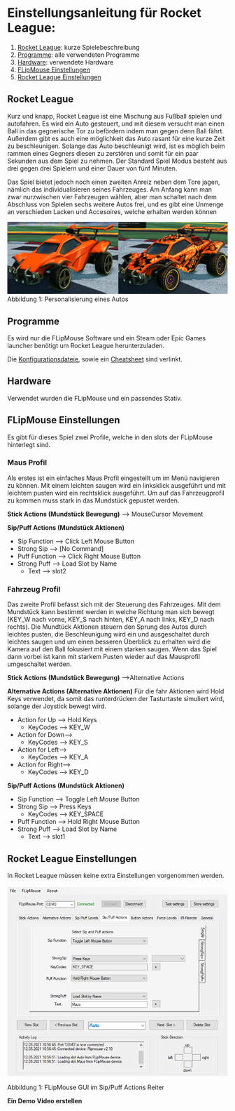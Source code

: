 # Einstellungsanleitung für Rocket League:

1. [Rocket League](Rocket_League.md#Rocket-League): kurze Spielebeschreibung
1. [Programme](Rocket_League.md#Programme): alle verwendeten Programme
1. [Hardware](Rocket_League.md#Hardware): verwendete Hardware
1. [FLipMouse Einstellungen](Rocket_League.md#FLipMouse-Einstellungen)
1. [Rocket League Einstellungen](Rocket_League.md#Rocket-League-Einstellungen)

## Rocket League

Kurz und knapp, Rocket League ist eine Mischung aus Fußball spielen und autofahren. Es wird 
ein Auto gesteuert, und mit diesem versucht man einen Ball in das gegnerische Tor zu befördern indem man 
gegen denn Ball fährt. Außerdem  gibt es auch eine möglichkeit das Auto rasant für eine kurze Zeit zu beschleunigen.
Solange das Auto beschleunigt wird, ist es möglich beim rammen eines Gegners diesen zu zerstören und 
somit für ein paar Sekunden aus dem Spiel zu nehmen.
Der Standard Spiel Modus besteht aus drei gegen drei Spielern und einer Dauer von fünf Minuten.

Das Spiel bietet jedoch noch einen zweiten Anreiz neben dem Tore jagen, nämlich das individualisieren seines Fahrzeuges. 
Am Anfang kann man zwar nurzwischen vier Fahrzeugen wählen, aber man schaltet nach dem Abschluss von Spielen sechs weitere 
Autos frei, und es gibt eine Unmenge an verschieden Lacken und Accesoires, welche erhalten werden können

![Auto Personalisierung](./img/comp.png)
Abbildung 1: Personalisierung eines Autos


## Programme

Es wird nur die FLipMouse Software und ein Steam oder Epic Games launcher benötigt um Rocket League herunterzuladen.

Die [Konfigurationsdateie](./Dateien), sowie ein [Cheatsheet](./Dateien/Rocket_League_Cheatsheet.pdf) sind verlinkt.


## Hardware

Verwendet wurden die FLipMouse und ein passendes Stativ.

## FLipMouse Einstellungen

Es gibt für dieses Spiel zwei Profile, welche in den slots der FLipMouse hinterlegt sind.

### Maus Profil
Als erstes ist ein einfaches Maus Profil eingestellt um im Menü navigieren zu können. Mit einem leichten saugen wird ein linksklick ausgeführt und mit leichtem pusten wird ein rechtsklick ausgeführt. Um auf das Fahrzeugprofil zu kommen muss stark in das Mundstück gepustet werden. 

**Stick Actions (Mundstück Bewegung)** --> MouseCursor Movement

**Sip/Puff Actions (Mundstück Aktionen)**

-   Sip Function --> Click Left Mouse Button
-   Strong Sip --> \[No Command\]
-   Puff Function --> Click Right Mouse Button
-   Strong Puff --> Load Slot by Name
	- Text --> slot2

### Fahrzeug Profil

Das zweite Profil befasst sich mit der Steuerung des Fahrzeuges. Mit dem Mundstück kann bestimmt werden in welche Richtung man sich bewegt (KEY_W nach vorne, KEY_S nach hinten, KEY_A nach links, KEY_D nach rechts). Die Mundtück Aktionen steuern den Sprung des Autos durch leichtes pusten, die Beschleunigung wird ein und ausgeschaltet durch leichtes saugen und um einen besseren Überblick zu erhalten wird die Kamera auf den Ball fokusiert mit einem starken saugen.
Wenn das Spiel dann vorbei ist kann mit starkem Pusten wieder auf das Mausprofil umgeschaltet werden.

**Stick Actions (Mundstück Bewegung)** -->Alternative Actions 

**Alternative Actions (Alternative Aktionen)**
Für die fahr Aktionen wird Hold Keys verwendet, da somit das runterdrücken der Tasturtaste simuliert wird, solange der Joystick bewegt wird. 

-   Action for Up --> Hold Keys
	- KeyCodes --> KEY_W
-   Action for Down-->
	- KeyCodes --> KEY_S
-   Action for Left-->
	- KeyCodes --> KEY_A
-   Action for Right-->
	- KeyCodes --> KEY_D

**Sip/Puff Actions (Mundstück Aktionen)**

-   Sip Function --> Toggle Left Mouse Button
-   Strong Sip --> Press Keys
	- KeyCodes --> KEY_SPACE
-   Puff Function --> Hold Right Mouse Button
-   Strong Puff --> Load Slot by Name
	- Text --> slot1

## Rocket League Einstellungen

In Rocket League müssen keine extra Einstellungen vorgenommen werden.

![FLipMouse Einstellungen](./img/FLipMouse_set.png)

Abbildung 1: FLipMouse GUI im Sip/Puff Actions Reiter




**Ein Demo Video erstellen**
